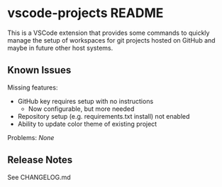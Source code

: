 # vscode-projects README

This is a VSCode extension that provides some commands to quickly manage the setup of workspaces for git projects hosted on GitHub and maybe in future other host systems.

<!--
## Features

Describe specific features of your extension including screenshots of your extension in action. Image paths are relative to this README file.

For example if there is an image subfolder under your extension project workspace:

\!\[feature X\]\(images/feature-x.png\)

> Tip: Many popular extensions utilize animations. This is an excellent way to show off your extension! We recommend short, focused animations that are easy to follow.
-->

<!--
## Requirements

If you have any requirements or dependencies, add a section describing those and how to install and configure them.
-->

<!--
## Extension Settings

Include if your extension adds any VS Code settings through the `contributes.configuration` extension point.

For example:

This extension contributes the following settings:

* `myExtension.enable`: enable/disable this extension
* `myExtension.thing`: set to `blah` to do something
-->

## Known Issues

Missing features:

* GitHub key requires setup with no instructions
  * Now configurable, but more needed
* Repository setup (e.g. requirements.txt install) not enabled
* Ability to update color theme of existing project

Problems:
*None*

## Release Notes

See CHANGELOG.md
